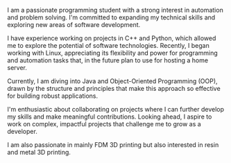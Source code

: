 I am a passionate programming student with a strong interest in automation and problem solving. I'm committed to expanding my technical skills and exploring new areas of software development. 

I have experience working on projects in C++ and Python, which allowed me to explore the potential of software technologies. Recently, I began working with Linux, appreciating its flexibility and power for programming and automation tasks that, in the future plan to use for hosting a home server.

Currently, I am diving into Java and Object-Oriented Programming (OOP), drawn by the structure and principles that make this approach so effective for building robust applications. 

I'm enthusiastic about collaborating on projects where I can further develop my skills and make meaningful contributions. Looking ahead, I aspire to work on complex, impactful projects that challenge me to grow as a developer.

I am also passionate in mainly FDM 3D printing but also interested in resin and metal 3D printing.
<!---
paul-2727/paul-2727 is a ✨ special ✨ repository because its `README.md` (this file) appears on your GitHub profile.
You can click the Preview link to take a look at your changes.
--->
